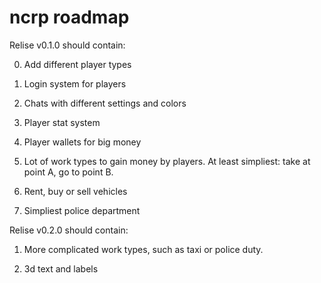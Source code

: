 # ncrp roadmap

Relise v0.1.0 should contain:

0. Add different player types

1. Login system for players

2. Chats with different settings and colors

3. Player stat system

4. Player wallets for big money

5. Lot of work types to gain money by players. At least simpliest: take at point A, go to point B.

6. Rent, buy or sell vehicles

7. Simpliest police department



Relise v0.2.0 should contain:

1. More complicated work types, such as taxi or police duty.

2. 3d text and labels

